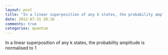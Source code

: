 ```yaml
---
layout: post
title: "In a linear superposition of any k states, the probability amplitude  is normalised to 1"
date: 2012-07-31 20:16
comments: true
categories: quantum
---
```


In a linear superposition of any k states, the probability amplitude  is normalised to 1

